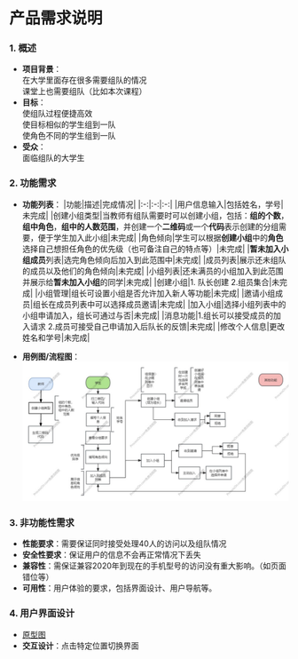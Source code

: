 # 产品需求说明
### 1. **概述**
   - **项目背景**：  
     在大学里面存在很多需要组队的情况  
     课堂上也需要组队（比如本次课程）
   - **目标**：  
     使组队过程便捷高效  
     使目标相似的学生组到一队  
     使角色不同的学生组到一队
   - **受众**：  
     面临组队的大学生

### 2. **功能需求**
   - **功能列表**：
     |功能|描述|完成情况|
     |:-:|:-:|:-:|
     |用户信息输入|包括姓名，学号|未完成|
     |创建小组类型|当教师有组队需要时可以创建小组，包括：**组的个数**，**组中角色**，**组中的人数范围**，并创建一个**二维码**或一个**代码**表示创建的分组需要，便于学生加入此小组|未完成|
     |角色倾向|学生可以根据**创建小组**中的**角色**选择自己想担任角色的优先级（也可备注自己的特点等）|未完成|
     |**暂未加入小组成员**列表|选完角色倾向后加入到此范围中|未完成|
     |成员列表|展示还未组队的成员以及他们的角色倾向|未完成|
     |小组列表|还未满员的小组加入到此范围并展示给**暂未加入小组**的同学|未完成|
     |创建小组|1. 队长创建  2.组员集合|未完成|
     |小组管理|组长可设置小组是否允许加入新人等功能|未完成|
     |邀请小组成员|组长在成员列表中可以选择成员邀请|未完成|
     |加入小组|选择小组列表中的小组申请加入，组长可通过与否|未完成|
     |消息功能|1.组长可以接受成员的加入请求 2.成员可接受自己申请加入后队长的反馈|未完成|
     |修改个人信息|更改姓名和学号|未完成|
     
   - **用例图/流程图**：
     ![流程图](https://github.com/Bgehaogao/WEEK1/blob/main/photo/%E6%B5%81%E7%A8%8B%E5%9B%BE.jpg?raw=true "流程图")

### 3. **非功能性需求**
   - **性能要求**：需要保证同时接受处理40人的访问以及组队情况
   - **安全性要求**：保证用户的信息不会再正常情况下丢失
   - **兼容性**：需保证兼容2020年到现在的手机型号的访问没有重大影响。（如页面错位等）
   - **可用性**：用户体验的要求，包括界面设计、用户导航等。

### 4. **用户界面设计**
   - [原型图](https://modao.cc/proto/HxvRdqm0sii8t36NztY4ak/sharing?view_mode=read_only)
   - **交互设计**：点击特定位置切换界面
